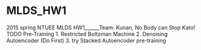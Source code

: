 # MLDS_HW1
2015 spring NTUEE MLDS HW1______Team: Kunan, No Body can Stop Kato!
TODO
	Pre-Training
		1. Restricted Boltzman Machine
		2. Denoising Autoencoder (Do First)
		3. try Stacked Autoencoder pre-training